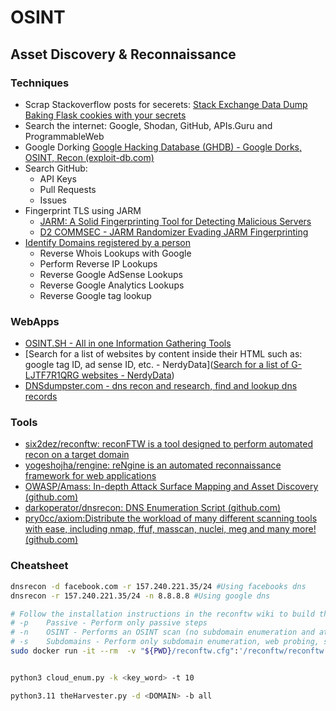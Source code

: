# OSINT
## Asset Discovery & Reconnaissance
### Techniques
- Scrap Stackoverflow posts for secerets:
	[ Stack Exchange Data Dump ](https://archive.org/details/stackexchange)
	[Baking Flask cookies with your secrets](https://blog.paradoxis.nl/defeating-flasks-session-management-65706ba9d3ce)
- Search the internet: Google, Shodan, GitHub, APIs.Guru and ProgrammableWeb
- Google Dorking
	[Google Hacking Database (GHDB) - Google Dorks, OSINT, Recon (exploit-db.com)](https://www.exploit-db.com/google-hacking-database)
- Search GitHub:
	- API Keys
	- Pull Requests
	- Issues
- Fingerprint TLS using JARM 
	- [JARM: A Solid Fingerprinting Tool for Detecting Malicious Servers ](https://securitytrails.com/blog/jarm-fingerprinting-tool)
	- [D2 COMMSEC - JARM Randomizer Evading JARM Fingerprinting](https://conference.hitb.org/hitbsecconf2021ams/materials/D2%20COMMSEC%20-%20JARM%20Randomizer%20Evading%20JARM%20Fingerprinting%20-%20Dagmawi%20Mulugeta.pdf)
- [Identify Domains registered by a person](https://www.labnol.org/internet/find-websites-of-someone/20550/)
	- Reverse Whois Lookups with Google
	- Perform Reverse IP Lookups
	- Reverse Google AdSense Lookups
	- Reverse Google Analytics Lookups
	- Reverse Google tag lookup

### WebApps

- [OSINT.SH - All in one Information Gathering Tools](https://osint.sh/)
- [Search for a list of websites by content inside their HTML such as: google tag ID, ad sense ID, etc. - NerdyData]([Search for a list of G-LJTF7R1QRG websites - NerdyData](https://www.nerdydata.com/reports/new?search={%22all%22:[{%22type%22:%22code%22,%22value%22:%22G-LJTF7R1QRG%22}],%22any%22:[],%22none%22:[]}))
- [DNSdumpster.com - dns recon and research, find and lookup dns records](https://dnsdumpster.com/)

### Tools

- [six2dez/reconftw: reconFTW is a tool designed to perform automated recon on a target domain ](https://github.com/six2dez/reconftw)
- [yogeshojha/rengine: reNgine is an automated reconnaissance framework for web applications ](https://github.com/yogeshojha/rengine)
- [OWASP/Amass: In-depth Attack Surface Mapping and Asset Discovery (github.com)](https://github.com/OWASP/Amass)
- [darkoperator/dnsrecon: DNS Enumeration Script (github.com)](https://github.com/darkoperator/dnsrecon)
- [pry0cc/axiom:Distribute the workload of many different scanning tools with ease, including nmap, ffuf, masscan, nuclei, meg and many more! (github.com)](https://github.com/pry0cc/axiom)

### Cheatsheet
```bash
dnsrecon -d facebook.com -r 157.240.221.35/24 #Using facebooks dns
dnsrecon -r 157.240.221.35/24 -n 8.8.8.8 #Using google dns

# Follow the installation instructions in the reconftw wiki to build the image
# -p	Passive - Perform only passive steps
# -n	OSINT - Performs an OSINT scan (no subdomain enumeration and attacks)
# -s	Subdomains - Perform only subdomain enumeration, web probing, subdomain takeovers
sudo docker run -it --rm  -v "${PWD}/reconftw.cfg":'/reconftw/reconftw.cfg'  -v "${PWD}/Recon/":'/reconftw/Recon/' <IMAGE_ID> -l /reconftw/Recon/domains.txt -spn -o /reconftw/Recon/output


python3 cloud_enum.py -k <key_word> -t 10 

python3.11 theHarvester.py -d <DOMAIN> -b all
```